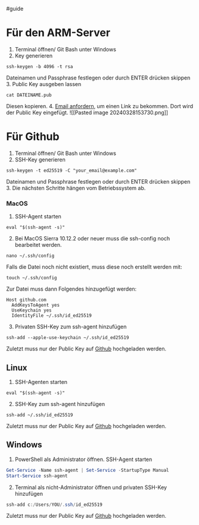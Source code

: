 #guide
# Für den ARM-Server
1. Terminal öffnen/ Git Bash unter Windows
2. Key generieren
```shell
ssh-keygen -b 4096 -t rsa
```
Dateinamen und Passphrase festlegen oder durch ENTER drücken skippen
3. Public Key ausgeben lassen
```shell
cat DATEINAME.pub
```
Diesen kopieren.
4. [Email anfordern](https://support.rbg.informatik.tu-darmstadt.de/), um einen Link zu bekommen. Dort wird der Public Key eingefügt.
![[Pasted image 20240328153730.png]]

# Für Github
1. Terminal öffnen/ Git Bash unter Windows
2. SSH-Key generieren
```shell
ssh-keygen -t ed25519 -C "your_email@example.com"
```
Dateinamen und Passphrase festlegen oder durch ENTER drücken skippen
3. Die nächsten Schritte hängen vom Betriebssystem ab.
### MacOS
1. SSH-Agent starten
```shell
eval "$(ssh-agent -s)"
```
2. Bei MacOS Sierra 10.12.2 oder neuer muss die ssh-config noch bearbeitet werden. 
```shell
nano ~/.ssh/config
```
Falls die Datei noch nicht existiert, muss diese noch erstellt werden mit:
```shell
touch ~/.ssh/config
```
Zur Datei muss dann Folgendes hinzugefügt werden:
```text
Host github.com
  AddKeysToAgent yes
  UseKeychain yes
  IdentityFile ~/.ssh/id_ed25519
```
3. Privaten SSH-Key zum ssh-agent hinzufügen
```shell
ssh-add --apple-use-keychain ~/.ssh/id_ed25519
```
Zuletzt muss nur der Public Key auf [Github](https://github.com/settings/keys) hochgeladen werden.
## Linux
1. SSH-Agenten starten
```shell
eval "$(ssh-agent -s)"
```
2. SSH-Key zum ssh-agent hinzufügen
```shell
ssh-add ~/.ssh/id_ed25519
```
Zuletzt muss nur der Public Key auf [Github](https://github.com/settings/keys) hochgeladen werden.
## Windows
1. PowerShell als Administrator öffnen. SSH-Agent starten
```powershell
Get-Service -Name ssh-agent | Set-Service -StartupType Manual
Start-Service ssh-agent
```
2. Terminal als nicht-Administrator öffnen und privaten SSH-Key hinzufügen
```PowerShell
ssh-add c:/Users/YOU/.ssh/id_ed25519
```
Zuletzt muss nur der Public Key auf [Github](https://github.com/settings/keys) hochgeladen werden.
